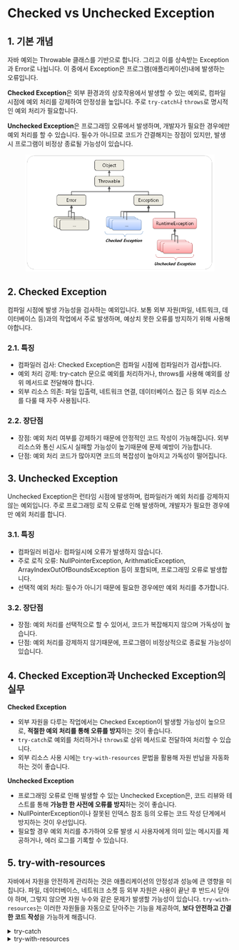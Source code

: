 # Checked vs Unchecked Exception

## 1. 기본 개념

자바 예외는 Throwable 클래스를 기반으로 합니다. 그리고 이를 상속받는 Exception과 Error로 나뉩니다. 이 중에서 Exception은 프로그램(애플리케이션)내에 발생하는 오류입니다.

**Checked Exception**은 외부 환경과의 상호작용에서 발생할 수 있는 예외로, 컴파일 시점에 예외 처리를 강제하여 안정성을 높입니다. 주로 `try-catch`나 `throws`로 명시적인 예외 처리가 필요합니다.

**Unchecked Exception**은 프로그래밍 오류에서 발생하며, 개발자가 필요한 경우에만 예외 처리를 할 수 있습니다. 필수가 아니므로 코드가 간결해지는 장점이 있지만, 발생 시 프로그램이 비정상 종료될 가능성이 있습니다.

<figure><img src="../.gitbook/assets/image (249).png" alt=""><figcaption></figcaption></figure>

## 2. Checked Exception

컴파일 시점에 발생 가능성을 검사하는 예외입니다. 보통 외부 자원(파일, 네트워크, 데이터베이스 등)과의 작업에서 주로 발생하며, 예상치 못한 오류를 방지하기 위해 사용해야합니다.&#x20;

### 2.1. 특징

* 컴파일러 검사: Checked Exception은 컴파일 시점에 컴파일러가 검사합니다.
* 예외 처리 강제: try-catch 문으로 예외를 처리하거나, throws를 사용해 예외를 상위 메서드로 전달해야 합니다.
* 외부 리소스 의존: 파일 입출력, 네트워크 연결, 데이터베이스 접근 등 외부 리소스를 다룰 때 자주 사용됩니다.

### 2.2. 장단점

* 장점: 예외 처리 여부를 강제하기 때문에 안정적인 코드 작성이 가능해집니다. 외부 리소스와 통신 시도시 실패할 가능성이 높기때문에 문제 예방이 가능합니다.
* 단점: 예외 처리 코드가 많아지면 코드의 복잡성이 높아지고 가독성이 떨어집니다.



## 3. Unchecked Exception

Unchecked Exception은 런타임 시점에 발생하며, 컴파일러가 예외 처리를 강제하지 않는 예외입니다. 주로 프로그래밍 로직 오류로 인해 발생하며, 개발자가 필요한 경우에만 예외 처리를 합니다.

### 3.1. 특징

* 컴파일러 비검사: 컴파일시에 오류가 발생하지 않습니다.
* 주로 로직 오류: NullPointerException, ArithmaticException, ArrayIndexOutOfBoundsException 등이 포함되며, 프로그래밍 오류로 발생합니다.
* 선택적 예외 처리: 필수가 아니기 때문에 필요한 경우에만 예외 처리를 추가합니다.

### 3.2. 장단점

* 장점: 예외 처리를 선택적으로 할 수 있어서, 코드가 복잡해지지 않으며 가독성이 높습니다.
* 단점: 예외 처리를 강제하지 않기때문에, 프로그램이 비정상적으로 종료될 가능성이 있습니다.



## 4. Checked Exception과 Unchecked Exception의 실무

**Checked Exception**

* 외부 자원을 다루는 작업에서는 Checked Exception이 발생할 가능성이 높으므로, **적절한 예외 처리를 통해 오류를 방지**하는 것이 좋습니다.
* `try-catch`로 예외를 처리하거나 `throws`로 상위 메서드로 전달하여 처리할 수 있습니다.
* 외부 리소스 사용 시에는 `try-with-resources` 문법을 활용해 자원 반납을 자동화하는 것이 좋습니다.

**Unchecked Exception**

* 프로그래밍 오류로 인해 발생할 수 있는 Unchecked Exception은, 코드 리뷰와 테스트를 통해 **가능한 한 사전에 오류를 방지**하는 것이 좋습니다.
* NullPointerException이나 잘못된 인덱스 참조 등의 오류는 코드 작성 단계에서 방지하는 것이 우선입니다.
* 필요할 경우 예외 처리를 추가하여 오류 발생 시 사용자에게 의미 있는 메시지를 제공하거나, 에러 로그를 기록할 수 있습니다.



## 5. try-with-resources

자바에서 자원을 안전하게 관리하는 것은 애플리케이션의 안정성과 성능에 큰 영향을 미칩니다. 파일, 데이터베이스, 네트워크 소켓 등 외부 자원은 사용이 끝난 후 반드시 닫아야 하며, 그렇지 않으면 자원 누수와 같은 문제가 발생할 가능성이 있습니다. `try-with-resources`는 이러한 자원들을 자동으로 닫아주는 기능을 제공하여, **보다 안전하고 간결한 코드 작성**을 가능하게 해줍니다.



<details>

<summary>try-catch</summary>

```java
public class TryCatchExample {
    public void readFile(String fileName) {
        BufferedReader reader = null;
        try {
            reader = new BufferedReader(new FileReader(fileName));
            String line;
            while ((line = reader.readLine()) != null) {
                System.out.println(line);
            }
        } catch (IOException e) {
            System.err.println("파일 읽기 중 오류 발생: " + e.getMessage());
        } finally {
            // 자원을 수동으로 닫아야 함
            try {
                if (reader != null) reader.close();
            } catch (IOException e) {
                System.err.println("자원 닫기 실패: " + e.getMessage());
            }
        }
    }
}
```

</details>

<details>

<summary>try-with-resources</summary>

```java
public class FileReaderExample {
    public void readFile(String fileName) {
        try (BufferedReader reader = new BufferedReader(new FileReader(fileName))) {
            String line;
            while ((line = reader.readLine()) != null) {
                System.out.println(line);
            }
        } catch (IOException e) {
            System.err.println("파일 읽기 중 오류 발생: " + e.getMessage());
        }
    }
}
```



</details>

